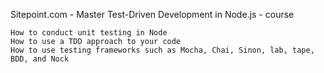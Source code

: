 Sitepoint.com - Master Test-Driven Development in Node.js - course





    How to conduct unit testing in Node
    How to use a TDD approach to your code
    How to use testing frameworks such as Mocha, Chai, Sinon, lab, tape, BDD, and Nock

